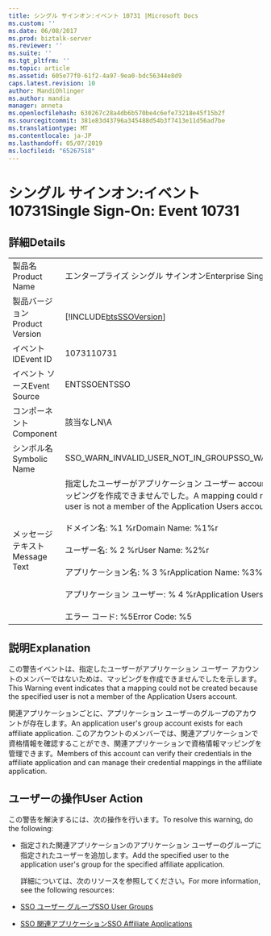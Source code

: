 ```yaml
---
title: シングル サインオン:イベント 10731 |Microsoft Docs
ms.custom: ''
ms.date: 06/08/2017
ms.prod: biztalk-server
ms.reviewer: ''
ms.suite: ''
ms.tgt_pltfrm: ''
ms.topic: article
ms.assetid: 605e77f0-61f2-4a97-9ea0-bdc56344e8d9
caps.latest.revision: 10
author: MandiOhlinger
ms.author: mandia
manager: anneta
ms.openlocfilehash: 630267c28a4db6b570be4c6efe73218e45f15b2f
ms.sourcegitcommit: 381e83d43796a345488d54b3f7413e11d56ad7be
ms.translationtype: MT
ms.contentlocale: ja-JP
ms.lasthandoff: 05/07/2019
ms.locfileid: "65267518"
---
```

# <a name="single-sign-on-event-10731"></a><span data-ttu-id="e7679-102">シングル サインオン:イベント 10731</span><span class="sxs-lookup"><span data-stu-id="e7679-102">Single Sign-On: Event 10731</span></span>
## <a name="details"></a><span data-ttu-id="e7679-103">詳細</span><span class="sxs-lookup"><span data-stu-id="e7679-103">Details</span></span>  

|                 |                                                                                                                                                                                                                                                                           |
|-----------------|---------------------------------------------------------------------------------------------------------------------------------------------------------------------------------------------------------------------------------------------------------------------------|
|  <span data-ttu-id="e7679-104">製品名</span><span class="sxs-lookup"><span data-stu-id="e7679-104">Product Name</span></span>   |                                                                                                                         <span data-ttu-id="e7679-105">エンタープライズ シングル サインオン</span><span class="sxs-lookup"><span data-stu-id="e7679-105">Enterprise Single Sign-On</span></span>                                                                                                                         |
| <span data-ttu-id="e7679-106">製品バージョン</span><span class="sxs-lookup"><span data-stu-id="e7679-106">Product Version</span></span> |                                                                                                        [!INCLUDE[btsSSOVersion](../includes/btsssoversion-md.md)]                                                                                                         |
|    <span data-ttu-id="e7679-107">イベント ID</span><span class="sxs-lookup"><span data-stu-id="e7679-107">Event ID</span></span>     |                                                                                                                                   <span data-ttu-id="e7679-108">10731</span><span class="sxs-lookup"><span data-stu-id="e7679-108">10731</span></span>                                                                                                                                   |
|  <span data-ttu-id="e7679-109">イベント ソース</span><span class="sxs-lookup"><span data-stu-id="e7679-109">Event Source</span></span>   |                                                                                                                                  <span data-ttu-id="e7679-110">ENTSSO</span><span class="sxs-lookup"><span data-stu-id="e7679-110">ENTSSO</span></span>                                                                                                                                   |
|    <span data-ttu-id="e7679-111">コンポーネント</span><span class="sxs-lookup"><span data-stu-id="e7679-111">Component</span></span>    |                                                                                                                                    <span data-ttu-id="e7679-112">該当なし</span><span class="sxs-lookup"><span data-stu-id="e7679-112">N\A</span></span>                                                                                                                                    |
|  <span data-ttu-id="e7679-113">シンボル名</span><span class="sxs-lookup"><span data-stu-id="e7679-113">Symbolic Name</span></span>  |                                                                                                                    <span data-ttu-id="e7679-114">SSO_WARN_INVALID_USER_NOT_IN_GROUP</span><span class="sxs-lookup"><span data-stu-id="e7679-114">SSO_WARN_INVALID_USER_NOT_IN_GROUP</span></span>                                                                                                                     |
|  <span data-ttu-id="e7679-115">メッセージ テキスト</span><span class="sxs-lookup"><span data-stu-id="e7679-115">Message Text</span></span>   | <span data-ttu-id="e7679-116">指定したユーザーがアプリケーション ユーザー account.%r のメンバーではないために、マッピングを作成できませんでした。</span><span class="sxs-lookup"><span data-stu-id="e7679-116">A mapping could not be created because the specified user is not a member of the Application Users account.%r</span></span><br /><br /> <span data-ttu-id="e7679-117">ドメイン名: %1 %r</span><span class="sxs-lookup"><span data-stu-id="e7679-117">Domain Name: %1%r</span></span><br /><br /> <span data-ttu-id="e7679-118">ユーザー名: % 2 %r</span><span class="sxs-lookup"><span data-stu-id="e7679-118">User Name: %2%r</span></span><br /><br /> <span data-ttu-id="e7679-119">アプリケーション名: % 3 %r</span><span class="sxs-lookup"><span data-stu-id="e7679-119">Application Name: %3%r</span></span><br /><br /> <span data-ttu-id="e7679-120">アプリケーション ユーザー: % 4 %r</span><span class="sxs-lookup"><span data-stu-id="e7679-120">Application Users: %4%r</span></span><br /><br /> <span data-ttu-id="e7679-121">エラー コード: %5</span><span class="sxs-lookup"><span data-stu-id="e7679-121">Error Code: %5</span></span> |

## <a name="explanation"></a><span data-ttu-id="e7679-122">説明</span><span class="sxs-lookup"><span data-stu-id="e7679-122">Explanation</span></span>  
 <span data-ttu-id="e7679-123">この警告イベントは、指定したユーザーがアプリケーション ユーザー アカウントのメンバーではないためは、マッピングを作成できませんでしたを示します。</span><span class="sxs-lookup"><span data-stu-id="e7679-123">This Warning event indicates that a mapping could not be created because the specified user is not a member of the Application Users account.</span></span>  

 <span data-ttu-id="e7679-124">関連アプリケーションごとに、アプリケーション ユーザーのグループのアカウントが存在します。</span><span class="sxs-lookup"><span data-stu-id="e7679-124">An application user's group account exists for each affiliate application.</span></span> <span data-ttu-id="e7679-125">このアカウントのメンバーでは、関連アプリケーションで資格情報を確認することができ、関連アプリケーションで資格情報マッピングを管理できます。</span><span class="sxs-lookup"><span data-stu-id="e7679-125">Members of this account can verify their credentials in the affiliate application and can manage their credential mappings in the affiliate application.</span></span>  

## <a name="user-action"></a><span data-ttu-id="e7679-126">ユーザーの操作</span><span class="sxs-lookup"><span data-stu-id="e7679-126">User Action</span></span>  
 <span data-ttu-id="e7679-127">この警告を解決するには、次の操作を行います。</span><span class="sxs-lookup"><span data-stu-id="e7679-127">To resolve this warning, do the following:</span></span>  

- <span data-ttu-id="e7679-128">指定された関連アプリケーションのアプリケーション ユーザーのグループに指定されたユーザーを追加します。</span><span class="sxs-lookup"><span data-stu-id="e7679-128">Add the specified user to the application user's group for the specified affiliate application.</span></span>  

  <span data-ttu-id="e7679-129">詳細については、次のリソースを参照してください。</span><span class="sxs-lookup"><span data-stu-id="e7679-129">For more information, see the following resources:</span></span>  

- [<span data-ttu-id="e7679-130">SSO ユーザー グループ</span><span class="sxs-lookup"><span data-stu-id="e7679-130">SSO User Groups</span></span>](../core/sso-user-groups.md)  

- [<span data-ttu-id="e7679-131">SSO 関連アプリケーション</span><span class="sxs-lookup"><span data-stu-id="e7679-131">SSO Affiliate Applications</span></span>](../core/sso-affiliate-applications.md)
